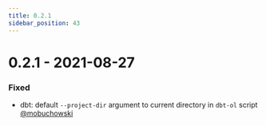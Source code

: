```yaml
---
title: 0.2.1
sidebar_position: 43
---
```


# 0.2.1 - 2021-08-27

### Fixed

* dbt: default `--project-dir` argument to current directory in `dbt-ol` script [@mobuchowski](https://github.com/mobuchowski)